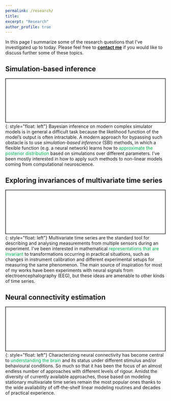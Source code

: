 ```yaml
---
permalink: /research/
title: 
excerpt: "Research"
author_profile: true
---
```


In this page I summarize some of the research questions that I've investigated 
up to today. Please feel free to **<a href = "mailto: pedro.rodrigues@melix.org">contact me</a>** if you would like to discuss further some of these topics.

## Simulation-based inference
![image](/images/research_sbi.svg){: style="float: left"}
Bayesian inference on modern complex simulator models is in general a difficult 
task because the likelihood function of the model’s output is often intractable. 
A modern approach for bypassing such obstacle is to use *simulation-based inference* (SBI)
methods, in which a flexible function (e.g. a neural network) learns how to 
<span style="color:#00b050">approximate the posterior distribution</span> based on simulations over different parameters. I've been mostly interested in how to apply such methods to non-linear models coming from computational neuroscience.

## Exploring invariances of multivariate time series
![image](/images/research_phd.svg){: style="float: left"}
Multivariate time series are the standard tool for describing and analysing 
measurements from multiple sensors during an experiment. I've been interested in
mathematical <span style="color:#00b050">representations that are invariant</span> to transformations occurring in practical situations, such as changes in instrument calibration and different experimental
setups for measuring the same phenomenon. The main source of inspiration for most 
of my works have been experiments with neural signals from electroencephalography 
(EEG), but these ideas are amenable to other kinds of time series.

## Neural connectivity estimation
![image](/images/research_pdc.svg){: style="float: left"}
Characterizing neural connectivity has become central to <span style="color:#00b050">understanding the brain</span>
and its status under different stimulus and/or behavioural conditions. So much 
so that it has been the focus of an almost endless number of approaches with 
different levels of rigour. Amidst the diversity of currently available
approaches, those based on modeling stationary multivariate time series remain 
the most popular ones thanks to the wide avaliability of off-the-shelf linear
modeling routines and decades of practical experience.
